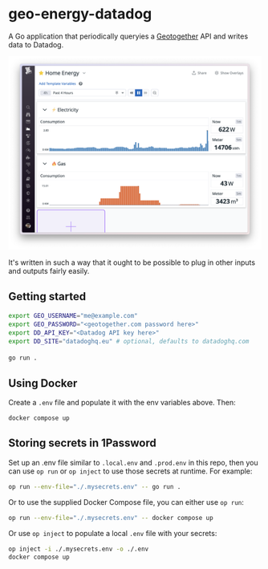 # geo-energy-datadog

A Go application that periodically queryies a
[Geotogether](https://geotogether.com/) API and writes data to Datadog.

![](./assets/screenshot.png)

It's written in such a way that it ought to be possible to plug in other inputs and outputs fairly easily.

## Getting started

```sh
export GEO_USERNAME="me@example.com"
export GEO_PASSWORD="<geotogether.com password here>"
export DD_API_KEY="<Datadog API key here>"
export DD_SITE="datadoghq.eu" # optional, defaults to datadoghq.com

go run .
```

## Using Docker

Create a `.env` file and populate it with the env variables above. Then:

```sh
docker compose up
```

## Storing secrets in 1Password

Set up an .env file similar to `.local.env` and `.prod.env` in this repo, then you can use `op run` or `op inject` to use those secrets at runtime. For example:

```sh
op run --env-file="./.mysecrets.env" -- go run .
```

Or to use the supplied Docker Compose file, you can either use `op run`:

```sh
op run --env-file="./.mysecrets.env" -- docker compose up
```

Or use `op inject` to populate a local `.env` file with your secrets:

```sh
op inject -i ./.mysecrets.env -o ./.env
docker compose up
```
